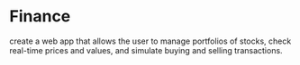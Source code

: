 # Finance
create a web app that allows the user to manage portfolios of stocks, check real-time prices and values, and simulate buying and selling transactions.
